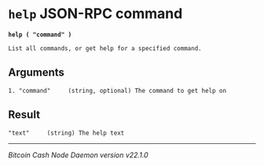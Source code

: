 `help` JSON-RPC command
=======================

**`help ( "command" )`**

```
List all commands, or get help for a specified command.
```

Arguments
---------

```
1. "command"     (string, optional) The command to get help on
```

Result
------

```
"text"     (string) The help text
```

***

*Bitcoin Cash Node Daemon version v22.1.0*
